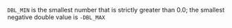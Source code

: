 `DBL_MIN` is the smallest number that is strictly greater than 0.0;
the smallest negative double value is `-DBL_MAX`